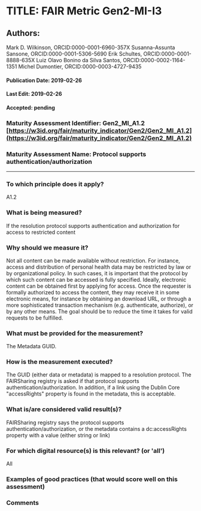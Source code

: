 # TITLE:  FAIR Metric Gen2-MI-I3

## Authors: 
Mark D. Wilkinson, ORCID:0000-0001-6960-357X
Susanna-Assunta Sansone, ORCID:0000-0001-5306-5690
Erik Schultes, ORCID:0000-0001-8888-635X
Luiz Olavo Bonino da Silva Santos, ORCID:0000-0002-1164-1351
Michel Dumontier, ORCID:0000-0003-4727-9435

#### Publication Date: 2019-02-26
#### Last Edit: 2019-02-26
#### Accepted: pending



### Maturity Assessment Identifier: Gen2_MI_A1.2 [https://w3id.org/fair/maturity_indicator/Gen2/Gen2_MI_A1.2](https://w3id.org/fair/maturity_indicator/Gen2/Gen2_MI_A1.2)

### Maturity Assessment Name:   Protocol supports authentication/authorization

----

### To which principle does it apply?  
A1.2

### What is being measured?
If the resolution protocol supports authentication and authorization for access to restricted content

### Why should we measure it?
Not all content can be made available without restriction. For instance, access and distribution of personal health data may be restricted by law or by organizational policy. In such cases, it is important that the protocol by which such content can be accessed is fully specified. Ideally, electronic content can be obtained first by applying for access. Once the requester is formally authorized to access the content, they may receive it in some electronic means, for instance by obtaining an download URL, or through a more sophisticated transaction mechanism (e.g. authenticate, authorize), or by any other means. The goal should be to reduce the time it takes for valid requests to be fulfilled.



### What must be provided for the measurement?
The Metadata GUID.


### How is the measurement executed?
The GUID (either data or metadata) is mapped to a resolution protocol.  The FAIRSharing registry is asked
if that protocol supports authentication/authorization.  In addition, if a link using the Dublin Core "accessRights"
property is found in the metadata, this is acceptable.


### What is/are considered valid result(s)?
FAIRSharing registry says the protocol supports authentication/authorization, or the metadata contains a dc:accessRights property with a value (either string or link)

### For which digital resource(s) is this relevant? (or 'all')
All

### Examples of good practices (that would score well on this assessment)


### Comments
